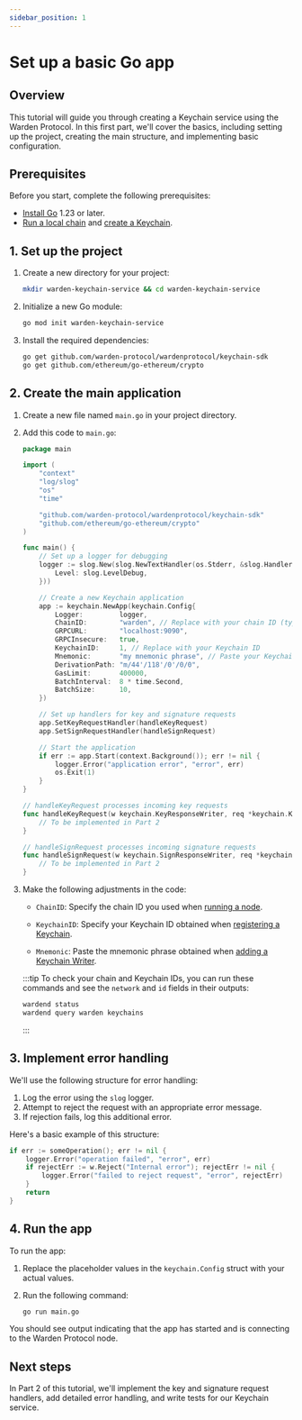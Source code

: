 ```yaml
---
sidebar_position: 1
---
```


# Set up a basic Go app

## Overview

This tutorial will guide you through creating a Keychain service using the Warden Protocol. In this first part, we'll cover the basics, including setting up the project, creating the main structure, and implementing basic configuration.

## Prerequisites

Before you start, complete the following prerequisites:

- [Install Go](https://golang.org/doc/install) 1.23 or later.
- [Run a local chain](/build-an-app/test/run-a-local-chain) and [create a Keychain](../operate-a-keychain/create-a-keychain).

## 1. Set up the project

1. Create a new directory for your project:

   ```bash
   mkdir warden-keychain-service && cd warden-keychain-service
   ```

2. Initialize a new Go module:

   ```bash
   go mod init warden-keychain-service
   ```

3. Install the required dependencies:

   ```bash
   go get github.com/warden-protocol/wardenprotocol/keychain-sdk
   go get github.com/ethereum/go-ethereum/crypto
   ```

## 2. Create the main application

1. Create a new file named `main.go` in your project directory.

2. Add this code to `main.go`:

   ```go
   package main

   import (
       "context"
       "log/slog"
       "os"
       "time"

       "github.com/warden-protocol/wardenprotocol/keychain-sdk"
       "github.com/ethereum/go-ethereum/crypto"
   )

   func main() {
       // Set up a logger for debugging
       logger := slog.New(slog.NewTextHandler(os.Stderr, &slog.HandlerOptions{
           Level: slog.LevelDebug,
       }))

       // Create a new Keychain application
       app := keychain.NewApp(keychain.Config{
           Logger:         logger,
           ChainID:        "warden", // Replace with your chain ID (typically warden)
           GRPCURL:        "localhost:9090",
           GRPCInsecure:   true,
           KeychainID:     1, // Replace with your Keychain ID
           Mnemonic:       "my mnemonic phrase", // Paste your Keychain Writer's mnemonic
           DerivationPath: "m/44'/118'/0'/0/0",
           GasLimit:       400000,
           BatchInterval:  8 * time.Second,
           BatchSize:      10,
       })

       // Set up handlers for key and signature requests
       app.SetKeyRequestHandler(handleKeyRequest)
       app.SetSignRequestHandler(handleSignRequest)

       // Start the application
       if err := app.Start(context.Background()); err != nil {
           logger.Error("application error", "error", err)
           os.Exit(1)
       }
   }

   // handleKeyRequest processes incoming key requests
   func handleKeyRequest(w keychain.KeyResponseWriter, req *keychain.KeyRequest) {
       // To be implemented in Part 2
   }

   // handleSignRequest processes incoming signature requests
   func handleSignRequest(w keychain.SignResponseWriter, req *keychain.SignRequest) {
       // To be implemented in Part 2
   }
   ```

3. Make the following adjustments in the code:

   - `ChainID`: Specify the chain ID you used when [running a node](../operate-a-keychain/create-a-keychain#1-run-a-node).  
   - `KeychainID`: Specify your Keychain ID obtained when [registering a Keychain](../operate-a-keychain/create-a-keychain#2-register-a-keychain).

   - `Mnemonic`: Paste the mnemonic phrase obtained when [adding a Keychain Writer](../operate-a-keychain/create-a-keychain#3-add-a-keychain-writer).  


   :::tip
   To check your chain and Keychain IDs, you can run these commands and see the `network` and `id` fields in their outputs:

   ```bash
   wardend status
   wardend query warden keychains
   ```
   :::

## 3. Implement error handling

We'll use the following structure for error handling:

1. Log the error using the `slog` logger.
2. Attempt to reject the request with an appropriate error message.
3. If rejection fails, log this additional error.

Here's a basic example of this structure:

```go
if err := someOperation(); err != nil {
    logger.Error("operation failed", "error", err)
    if rejectErr := w.Reject("Internal error"); rejectErr != nil {
        logger.Error("failed to reject request", "error", rejectErr)
    }
    return
}
```

## 4. Run the app

To run the app:

1. Replace the placeholder values in the `keychain.Config` struct with your actual values.
2. Run the following command:

   ```bash
   go run main.go
   ```

You should see output indicating that the app has started and is connecting to the Warden Protocol node.

## Next steps

In Part 2 of this tutorial, we'll implement the key and signature request handlers, add detailed error handling, and write tests for our Keychain service.
